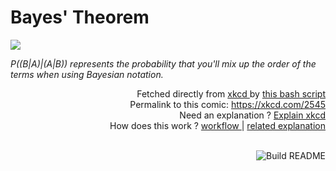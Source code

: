 # <b>Bayes' Theorem</b>

[![](https://imgs.xkcd.com/comics/bayes_theorem.png)](https://xkcd.com/2545)

<i>P((B|A)|(A|B)) represents the probability that you&#39;ll mix up the order of the terms when using Bayesian notation.</i>

<div align="right">
  Fetched directly from
  <a href="https://xkcd.com">
    xkcd
  </a>
  by
  <a href="https://github.com/Vanille-N/Vanille-N/blob/master/fetch">
    this bash script
  </a>
</div>
<div align="right">
  Permalink to this comic:
  <a href="https://xkcd.com/2545">
    https://xkcd.com/2545
  </a>
</div>
<div align="right">
  Need an explanation ?
  <a href="https://www.explainxkcd.com/wiki/index.php/2545">
    Explain xkcd
  </a>
</div>
<div align="right">
  How does this work ?
  <a href="https://github.com/Vanille-N/Vanille-N/blob/master/.github/workflows/build.yml">
    workflow
  </a>
  |
  <a href="https://simonwillison.net/2020/Jul/10/self-updating-profile-readme/">
    related explanation
  </a>
</div><br>

<a href="https://github.com/Vanille-N/Vanille-N/actions"><img src="https://github.com/Vanille-N/Vanille-N/workflows/Build%20README/badge.svg" align="right" alt="Build README"></a>
